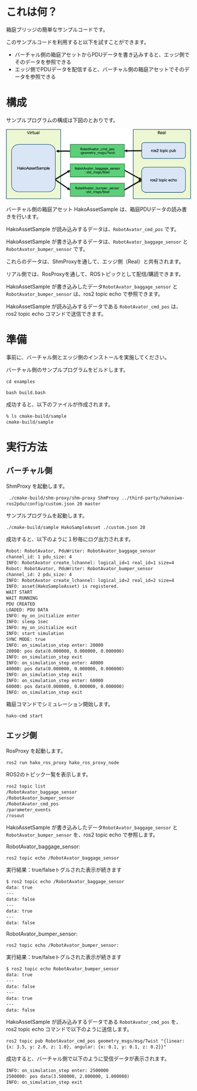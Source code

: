 # これは何？

箱庭ブリッジの簡単なサンプルコードです。

このサンプルコードを利用すると以下を試すことができます。

* バーチャル側の箱庭アセットからPDUデータを書き込みすると、エッジ側でそのデータを参照できる
* エッジ側でPDUデータを配信すると、バーチャル側の箱庭アセットでそのデータを参照できる

# 構成

サンプルプログラムの構成は下図のとおりです。

![example](../images/example.png)

バーチャル側の箱庭アセット HakoAssetSample は、箱庭PDUデータの読み書きを行います。

HakoAssetSample が読み込みするデータは、`RobotAvator_cmd_pos` です。

HakoAssetSample が書き込みするデータは、`RobotAvator_baggage_sensor` と `RobotAvator_bumper_sensor` です。

これらのデータは、ShmProxyを通して、エッジ側（Real）と共有されます。

リアル側では、RosProxyを通して、ROSトピックとして配信/購読できます。

HakoAssetSample が書き込みしたデータ`RobotAvator_baggage_sensor` と `RobotAvator_bumper_sensor` は、ros2 topic echo で参照できます。


HakoAssetSample が読み込みするデータである `RobotAvator_cmd_pos` は、ros2 topic echo コマンドで送信できます。


# 準備

事前に、バーチャル側とエッジ側のインストールを実施してください。

バーチャル側のサンプルプログラムをビルドします。

```
cd examples
```

```
bash build.bash
```

成功すると、以下のファイルが作成されます。
```
% ls cmake-build/sample
cmake-build/sample
```

# 実行方法

## バーチャル側

ShmProxy を起動します。

```
 ./cmake-build/shm-proxy/shm-proxy ShmProxy ../third-party/hakoniwa-ros2pdu/config/custom.json 20 master
```

サンプルプログラムを起動します。

```
./cmake-build/sample HakoSampleAsset ./custom.json 20
```

成功すると、以下のように１秒毎にログ出力されます。

```
Robot: RobotAvator, PduWriter: RobotAvator_baggage_sensor
channel_id: 1 pdu_size: 4
INFO: RobotAvator create_lchannel: logical_id=1 real_id=1 size=4
Robot: RobotAvator, PduWriter: RobotAvator_bumper_sensor
channel_id: 2 pdu_size: 4
INFO: RobotAvator create_lchannel: logical_id=2 real_id=2 size=4
INFO: asset(HakoSampleAsset) is registered.
WAIT START
WAIT RUNNING
PDU CREATED
LOADED: PDU DATA
INFO: my_on_initialize enter
INFO: sleep 1sec
INFO: my_on_initialize exit
INFO: start simulation
SYNC MODE: true
INFO: on_simulation_step enter: 20000
20000: pos data(0.000000, 0.000000, 0.000000)
INFO: on_simulation_step exit
INFO: on_simulation_step enter: 40000
40000: pos data(0.000000, 0.000000, 0.000000)
INFO: on_simulation_step exit
INFO: on_simulation_step enter: 60000
60000: pos data(0.000000, 0.000000, 0.000000)
INFO: on_simulation_step exit
```

箱庭コマンドでシミュレーション開始します。

```
hako-cmd start
```

## エッジ側

RosProxy を起動します。

```
ros2 run hako_ros_proxy hako_ros_proxy_node 
```

ROS2のトピック一覧を表示します。

```
ros2 topic list
/RobotAvator_baggage_sensor
/RobotAvator_bumper_sensor
/RobotAvator_cmd_pos
/parameter_events
/rosout
```


HakoAssetSample が書き込みしたデータ`RobotAvator_baggage_sensor` と `RobotAvator_bumper_sensor` を、ros2 topic echo で参照します。

RobotAvator_baggage_sensor:
```
ros2 topic echo /RobotAvator_baggage_sensor
```
実行結果：true/falseトグルされた表示が続きます
```
$ ros2 topic echo /RobotAvator_baggage_sensor
data: true
---
data: false
---
data: true
---
data: false
```

RobotAvator_bumper_sensor:
```
ros2 topic echo /RobotAvator_bumper_sensor:
```

実行結果：true/falseトグルされた表示が続きます
```
$ ros2 topic echo RobotAvator_bumper_sensor
data: true
---
data: false
---
data: true
---
data: false
```


HakoAssetSample が読み込みするデータである `RobotAvator_cmd_pos` を、ros2 topic echo コマンドで以下のように送信します。

```
ros2 topic pub RobotAvator_cmd_pos geometry_msgs/msg/Twist "{linear: {x: 3.5, y: 2.0, z: 1.0}, angular: {x: 0.1, y: 0.1, z: 0.2}}"
```

成功すると、バーチャル側で以下のように受信データが表示されます。

```
INFO: on_simulation_step enter: 2500000
2500000: pos data(3.500000, 2.000000, 1.000000)
INFO: on_simulation_step exit
```
